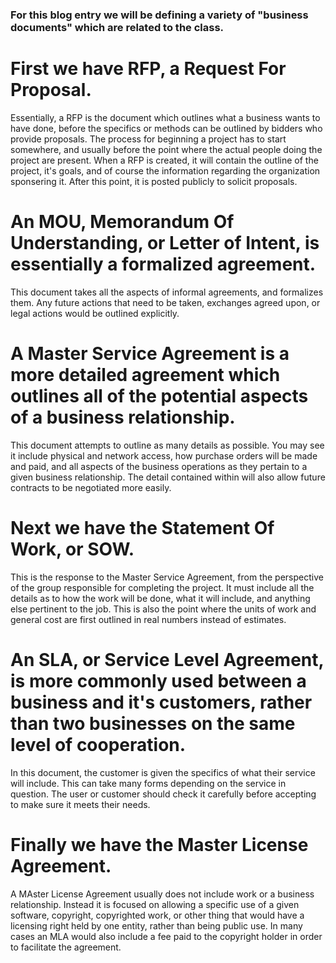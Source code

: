 ### For this blog entry we will be defining a variety of "business documents" which are related to the class.

# First we have RFP, a Request For Proposal.
Essentially, a RFP is the document which outlines what a business wants to have done, before the specifics or methods can be outlined by bidders who provide proposals.
The process for beginning a project has to start somewhere, and usually before the point where the actual people doing the project are present. When a RFP is created, it will contain the outline of the project, it's goals, and of course the information regarding the organization sponsering it. After this point, it is posted publicly to solicit proposals.

# An MOU, Memorandum Of Understanding, or Letter of Intent, is essentially a formalized agreement.
This document takes all the aspects of informal agreements, and formalizes them. Any future actions that need to be taken, exchanges agreed upon, or legal actions would be outlined explicitly.

# A Master Service Agreement is a more detailed agreement which outlines all of the potential aspects of a business relationship.
This document attempts to outline as many details as possible. You may see it include physical and network access, how purchase orders will be made and paid, and all aspects of the business operations as they pertain to a given business relationship. The detail contained within will also allow future contracts to be negotiated more easily.

# Next we have the Statement Of Work, or SOW.
This is the response to the Master Service Agreement, from the perspective of the group responsible for completing the project. It must include all the details as to how the work will be done, what it will include, and anything else pertinent to the job. This is also the point where the units of work and general cost are first outlined in real numbers instead of estimates.

# An SLA, or Service Level Agreement, is more commonly used between a business and it's customers, rather than two businesses on the same level of cooperation.
In this document, the customer is given the specifics of what their service will include. This can take many forms depending on the service in question. The user or customer should check it carefully before accepting to make sure it meets their needs.

# Finally we have the Master License Agreement.
A MAster License Agreement usually does not include work or a business relationship. Instead it is focused on allowing a specific use of a given software, copyright, copyrighted work, or other thing that would have a licensing right held by one entity, rather than being public use. In many cases an MLA would also include a fee paid to the copyright holder in order to facilitate the agreement.
